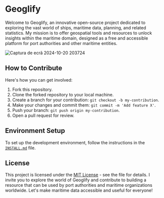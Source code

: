 # Geoglify

Welcome to Geoglify, an innovative open-source project dedicated to exploring the vast world of ships, maritime data, planning, and related statistics. 
My mission is to offer geospatial tools and resources to unlock insights within the maritime domain, designed as a free and accessible platform for port authorities and other maritime entities.

![Captura de ecrã 2024-10-20 203724](https://github.com/user-attachments/assets/14c09db8-a4d0-4b38-af37-6bb5424d5a06)

## How to Contribute

Here's how you can get involved:

1. Fork this repository.
2. Clone the forked repository to your local machine.
3. Create a branch for your contribution: `git checkout -b my-contribution`.
4. Make your changes and commit them: `git commit -m 'Add feature X'`.
5. Push your branch: `git push origin my-contribution`.
6. Open a pull request for review.

## Environment Setup

To set up the development environment, follow the instructions in the [`INSTALL.md`](INSTALL.md) file.

## License

This project is licensed under the [MIT License](LICENSE) - see the file for details. 
I invite you to explore the world of Geoglify and contribute to building a resource that can be used by port authorities and maritime organizations worldwide.
Let's make maritime data accessible and useful for everyone!
